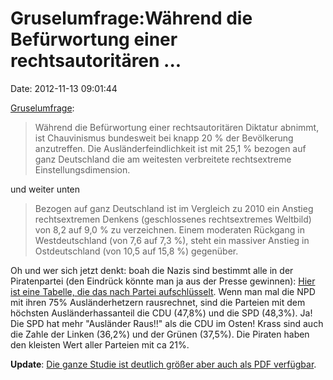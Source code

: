 Gruselumfrage:Während die Befürwortung einer rechtsautoritären \...
===================================================================

Date: 2012-11-13 09:01:44

[Gruselumfrage](http://www.fes-gegen-rechtsextremismus.de/pdf_12/ergebnisse_mitte_studie_2012.pdf):

> Während die Befürwortung einer rechtsautoritären Diktatur abnimmt, ist
> Chauvinismus bundesweit bei knapp 20 % der Bevölkerung anzutreffen.
> Die Ausländerfeindlichkeit ist mit 25,1 % bezogen auf ganz Deutschland
> die am weitesten verbreitete rechtsextreme Einstellungsdimension.

und weiter unten

> Bezogen auf ganz Deutschland ist im Vergleich zu 2010 ein Anstieg
> rechtsextremen Denkens (geschlossenes rechtsextremes Weltbild) von 8,2
> auf 9,0 % zu verzeichnen. Einem moderaten Rückgang in Westdeutschland
> (von 7,6 auf 7,3 %), steht ein massiver Anstieg in Ostdeutschland (von
> 10,5 auf 15,8 %) gegenüber.

Oh und wer sich jetzt denkt: boah die Nazis sind bestimmt alle in der
Piratenpartei (den Eindrück könnte man ja aus der Presse gewinnen):
[Hier ist eine Tabelle, die das nach Partei
aufschlüsselt](https://pbs.twimg.com/media/A7gIbMbCEAAE3YA.jpg). Wenn
man mal die NPD mit ihren 75% Ausländerhetzern rausrechnet, sind die
Parteien mit dem höchsten Ausländerhassanteil die CDU (47,8%) und die
SPD (48,3%). Ja! Die SPD hat mehr \"Ausländer Raus!!\" als die CDU im
Osten! Krass sind auch die Zahle der Linken (36,2%) und der Grünen
(37,5%). Die Piraten haben den kleisten Wert aller Parteien mit ca 21%.

**Update**: [Die ganze Studie ist deutlich größer aber auch als PDF
verfügbar](http://www.fes-gegen-rechtsextremismus.de/pdf_12/mitte-im-umbruch_www.pdf).
